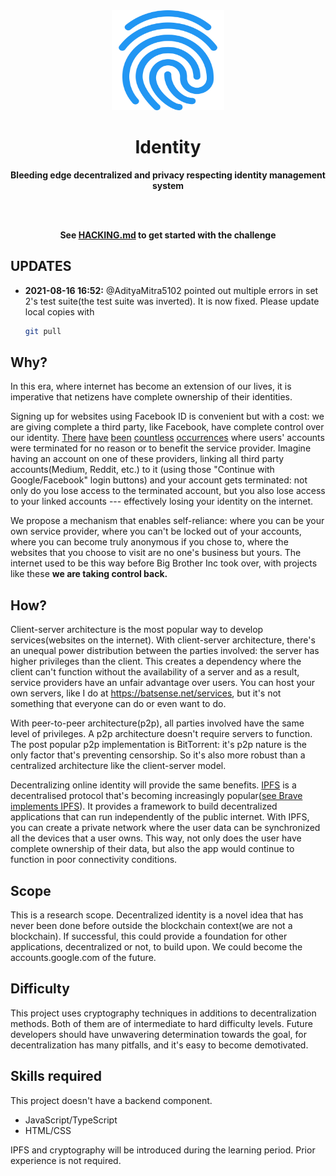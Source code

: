 <div align="center">
<img src="docs/logo.svg" alt="Identity Logo" width="180" height="160" />

<h1>Identity</h1>
<b> Bleeding edge decentralized and privacy respecting identity management system </b>

</div>

<br /> <br />

<div align="center">

**See [HACKING.md](./docs/HACKING.md) to get started with the challenge**

</div>

## UPDATES

- **2021-08-16 16:52:** @AdityaMitra5102 pointed out multiple errors in set 2's
  test suite(the test suite was inverted). It is now fixed. Please
  update local copies with
  ```bash
  git pull
  ```

## Why?

In this era, where internet has become an extension of our lives,
it is imperative that netizens have complete ownership of their identities.

Signing up for websites using Facebook ID is convenient but with a
cost: we are giving complete a third party, like Facebook, have complete
control over our identity.
[There](https://techcrunch.com/2021/08/04/facebook-ad-observatory-nyu-researchers/)
[have](https://www.reuters.com/article/us-apple-epic-games-idUSKBN25O2YM?taid=5f49a3eb46b85b00016a950c)
[been](https://reddit.com/mc4vh1) [countless](https://reddit.com/kaztna)
[occurrences](https://reddit.com/n5eyrk) where users' accounts were
terminated for no reason or to benefit the service provider. Imagine
having an account on one of these providers, linking all third party
accounts(Medium, Reddit, etc.) to it (using those "Continue with
Google/Facebook" login buttons) and your account gets terminated: not
only do you lose access to the terminated account, but you also lose
access to your linked accounts --- effectively losing your identity on
the internet.

We propose a mechanism that enables self-reliance: where you can be your
own service provider, where you can't be locked out of your accounts,
where you can become truly anonymous if you chose to, where the
websites that you choose to visit are no one's business but yours. The
internet used to be this way before Big Brother Inc took over, with
projects like these **we are taking control back.**

## How?

Client-server architecture is the most popular way to develop
services(websites on the internet). With client-server architecture,
there's an unequal power distribution between the parties involved: the
server has higher privileges than the client. This creates a dependency
where the client can't function without the availability of a server and
as a result, service providers have an unfair advantage over users. You
can host your own servers, like I do at https://batsense.net/services,
but it's not something that everyone can do or even want to do.

With peer-to-peer architecture(p2p), all parties involved have the same
level of privileges. A p2p architecture doesn't require servers to
function. The post popular p2p implementation is BitTorrent: it's p2p
nature is the only factor that's preventing censorship. So it's also
more robust than a centralized architecture like the client-server model.

Decentralizing online identity will provide the same benefits.
[IPFS](https://ipfs.io) is a decentralised protocol that's becoming
increasingly popular([see Brave implements
IPFS](https://www.theverge.com/2021/1/19/22238334/brave-browser-ipfs-peer-to-peer-decentralized-transfer-protocol-http-nodes)).
It provides a framework to build decentralized applications that can run
independently of the public internet. With IPFS, you can create a
private network where the user data can be synchronized all the devices
that a user owns. This way, not only does the user have complete
ownership of their data, but also the app would continue to function in
poor connectivity conditions.

## Scope

This is a research scope. Decentralized identity is a novel idea that
has never been done before outside the blockchain context(we are not
a blockchain). If successful, this could provide a foundation for other
applications, decentralized or not, to build upon. We could become the
accounts.google.com of the future.

## Difficulty

This project uses cryptography techniques in additions to
decentralization methods. Both of them are of intermediate to hard
difficulty levels. Future developers should have unwavering
determination towards the goal, for decentralization has many pitfalls,
and it's easy to become demotivated.

## Skills required

This project doesn't have a backend component.

- JavaScript/TypeScript
- HTML/CSS

IPFS and cryptography will be introduced during the learning period.
Prior experience is not required.
